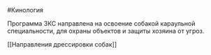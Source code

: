 #Кинология 

Программа ЗКС направлена на освоение собакой караульной специальности, для охраны объектов и защиты хозяина от угроз.

[[Направления дрессировки собак]]